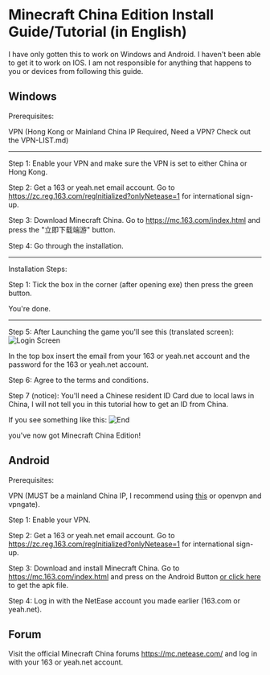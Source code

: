 # Minecraft China Edition Install Guide/Tutorial (in English)
I have only gotten this to work on Windows and Android. I haven't been able to get it to work on IOS.
I am not responsible for anything that happens to you or devices from following this guide.
## Windows

Prerequisites:

VPN (Hong Kong or Mainland China IP Required, Need a VPN? Check out the VPN-LIST.md)

------------------------------------------------------------------------------------

Step 1: Enable your VPN and make sure the VPN is set to either China or Hong Kong.

Step 2: Get a 163 or yeah.net email account. Go to https://zc.reg.163.com/regInitialized?onlyNetease=1 for international sign-up.

Step 3: Download Minecraft China. Go to https://mc.163.com/index.html and press the "立即下载端游" button.

Step 4: Go through the installation.

------------------------------------------------------------------------------------

Installation Steps:

Step 1: Tick the box in the corner (after opening exe) then press the green button.

You're done.

------------------------------------------------------------------------------------

Step 5: After Launching the game you'll see this (translated screen): ![Login Screen](https://github.com/qoiz12/Minecraft-China-Guide/assets/77888612/2523258b-89d7-4140-921e-5478607e9049)

In the top box insert the email from your 163 or yeah.net account and the password for the 163 or yeah.net account.

Step 6: Agree to the terms and conditions.

Step 7 (notice): You'll need a Chinese resident ID Card due to local laws in China, I will not tell you in this tutorial how to get an ID from China.

If you see something like this: ![End](https://github.com/qoiz12/Minecraft-China-Guide/assets/77888612/fa11b78d-aafe-4255-8273-e985ca06cfbd)

you've now got Minecraft China Edition!

  
  

## Android

Prerequisites:

VPN (MUST be a mainland China IP, I recommend using [this](https://play.google.com/store/apps/details?id=com.cnqlx.booster) or openvpn and vpngate).

  

Step 1: Enable your VPN.

Step 2: Get a 163 or yeah.net email account. Go to https://zc.reg.163.com/regInitialized?onlyNetease=1 for international sign-up.

Step 3: Download and install Minecraft China. Go to https://mc.163.com/index.html and press on the Android Button [or click here](https://adl.netease.com/d/g/mc/c/gwnew?type=android) to get the apk file.

Step 4: Log in with the NetEase account you made earlier (163.com or yeah.net).

  

## Forum

Visit the official Minecraft China forums https://mc.netease.com/ and log in with your 163 or yeah.net account.
